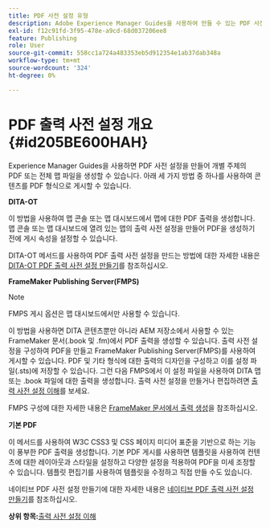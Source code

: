 ```yaml
---
title: PDF 사전 설정 유형
description: Adobe Experience Manager Guides을 사용하여 만들 수 있는 PDF 사전 설정 유형에 대해 알아봅니다.
exl-id: f12c91fd-3f95-478e-a9cd-68d037206ee8
feature: Publishing
role: User
source-git-commit: 558cc1a724a483353eb5d912354e1ab37dab348a
workflow-type: tm+mt
source-wordcount: '324'
ht-degree: 0%

---
```


# PDF 출력 사전 설정 개요 {#id205BE600HAH}

Experience Manager Guides을 사용하면 PDF 사전 설정을 만들어 개별 주제의 PDF 또는 전체 맵 파일을 생성할 수 있습니다. 아래 세 가지 방법 중 하나를 사용하여 콘텐츠를 PDF 형식으로 게시할 수 있습니다.

**DITA-OT**

이 방법을 사용하여 맵 콘솔 또는 맵 대시보드에서 맵에 대한 PDF 출력을 생성합니다. 맵 콘솔 또는 맵 대시보드에 열려 있는 맵의 출력 사전 설정을 만들어 PDF을 생성하기 전에 게시 속성을 설정할 수 있습니다.

DITA-OT 메서드를 사용하여 PDF 출력 사전 설정을 만드는 방법에 대한 자세한 내용은 [DITA-OT PDF 출력 사전 설정 만들기](./generate-output-pdf-dita-ot.md)를 참조하십시오.

**FrameMaker Publishing Server(FMPS)**

>[!NOTE]
>
> FMPS 게시 옵션은 맵 대시보드에서만 사용할 수 있습니다.

이 방법을 사용하면 DITA 콘텐츠뿐만 아니라 AEM 저장소에서 사용할 수 있는 FrameMaker 문서(.book 및 .fm)에서 PDF 출력을 생성할 수 있습니다. 출력 사전 설정을 구성하여 PDF을 만들고 FrameMaker Publishing Server(FMPS)를 사용하여 게시할 수 있습니다. PDF 및 기타 형식에 대한 출력의 디자인을 구성하고 이를 설정 파일(.sts)에 저장할 수 있습니다. 그런 다음 FMPS에서 이 설정 파일을 사용하여 DITA 맵 또는 .book 파일에 대한 출력을 생성합니다. 출력 사전 설정을 만들거나 편집하려면 [출력 사전 설정 이해](../user-guide/generate-output-understand-presets.md)를 보세요.

FMPS 구성에 대한 자세한 내용은 [FrameMaker 문서에서 출력 생성](../user-guide/fm-output-generatation.md)을 참조하십시오.

**기본 PDF**

이 메서드를 사용하여 W3C CSS3 및 CSS 페이지 미디어 표준을 기반으로 하는 기능이 풍부한 PDF 출력을 생성합니다. 기본 PDF 게시를 사용하면 템플릿을 사용하여 컨텐츠에 대한 레이아웃과 스타일을 설정하고 다양한 설정을 적용하여 PDF을 미세 조정할 수 있습니다. 템플릿 편집기를 사용하여 템플릿을 수정하고 직접 만들 수도 있습니다.

네이티브 PDF 사전 설정 만들기에 대한 자세한 내용은 [네이티브 PDF 출력 사전 설정 만들기](../web-editor/native-pdf-web-editor.md)를 참조하십시오.





**상위 항목:**[&#x200B;출력 사전 설정 이해](generate-output-understand-presets.md)
